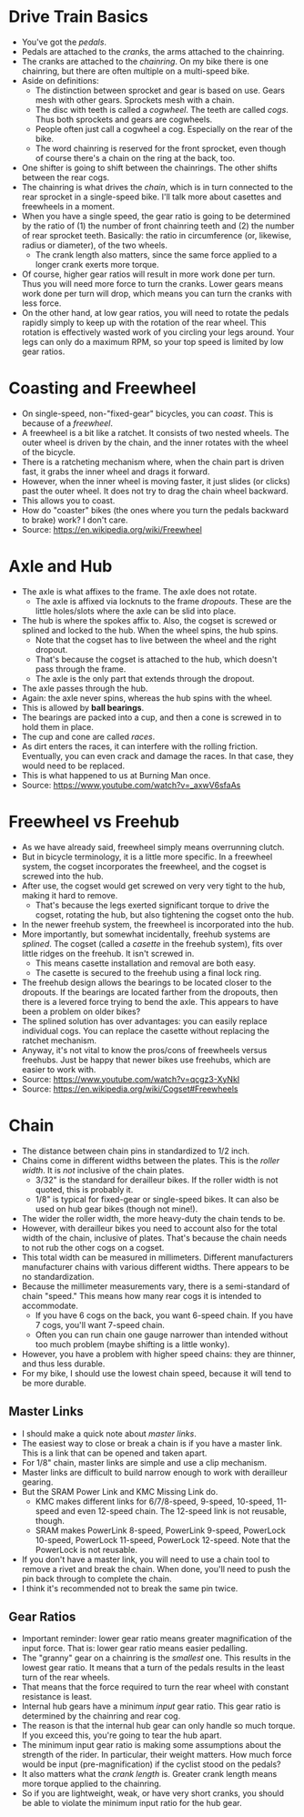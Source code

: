 # Drive Train Basics

- You've got the _pedals_.
- Pedals are attached to the _cranks_, the arms attached to the
  chainring.
- The cranks are attached to the _chainring_. On my bike there is one
  chainring, but there are often multiple on a multi-speed bike.
- Aside on definitions:
  - The distinction between sprocket and gear is based on use. Gears
    mesh with other gears. Sprockets mesh with a chain.
  - The disc with teeth is called a _cogwheel_. The teeth are called
    _cogs_. Thus both sprockets and gears are cogwheels.
  - People often just call a cogwheel a cog. Especially on the rear of
    the bike.
  - The word chainring is reserved for the front sprocket, even though
    of course there's a chain on the ring at the back, too.
- One shifter is going to shift between the chainrings. The other shifts
  between the rear cogs.
- The chainring is what drives the _chain_, which is in turn connected
  to the rear sprocket in a single-speed bike. I'll talk more about
  casettes and freewheels in a moment.
- When you have a single speed, the gear ratio is going to be determined
  by the ratio of (1) the number of front chainring teeth and (2) the
  number of rear sprocket teeth. Basically: the ratio in circumference
  (or, likewise, radius or diameter), of the two wheels.
  - The crank length also matters, since the same force applied to a
    longer crank exerts more torque.
- Of course, higher gear ratios will result in more work done per turn.
  Thus you will need more force to turn the cranks. Lower gears means
  work done per turn will drop, which means you can turn the cranks with
  less force.
- On the other hand, at low gear ratios, you will need to rotate the
  pedals rapidly simply to keep up with the rotation of the rear wheel.
  This rotation is effectively wasted work of you circling your legs
  around. Your legs can only do a maximum RPM, so your top speed is
  limited by low gear ratios.

# Coasting and Freewheel

- On single-speed, non-"fixed-gear" bicycles, you can _coast_. This is
  because of a _freewheel_.
- A freewheel is a bit like a ratchet. It consists of two nested wheels.
  The outer wheel is driven by the chain, and the inner rotates with the
  wheel of the bicycle.
- There is a ratcheting mechanism where, when the chain part is driven
  fast, it grabs the inner wheel and drags it forward.
- However, when the inner wheel is moving faster, it just slides (or
  clicks) past the outer wheel. It does not try to drag the chain wheel
  backward.
- This allows you to coast.
- How do "coaster" bikes (the ones where you turn the pedals backward to
  brake) work? I don't care.
- Source: https://en.wikipedia.org/wiki/Freewheel

# Axle and Hub

- The axle is what affixes to the frame. The axle does not rotate.
  - The axle is affixed via locknuts to the frame _dropouts_. These are
    the little holes/slots where the axle can be slid into place.
- The hub is where the spokes affix to. Also, the cogset is screwed or
  splined and locked to the hub. When the wheel spins, the hub spins.
  - Note that the cogset has to live between the wheel and the right
    dropout.
  - That's because the cogset is attached to the hub, which doesn't pass
    through the frame.
  - The axle is the only part that extends through the dropout.
- The axle passes through the hub.
- Again: the axle never spins, whereas the hub spins with the wheel.
- This is allowed by **ball bearings**.
- The bearings are packed into a cup, and then a cone is screwed in to
  hold them in place.
- The cup and cone are called _races_.
- As dirt enters the races, it can interfere with the rolling
  friction. Eventually, you can even crack and damage the races. In
  that case, they would need to be replaced.
- This is what happened to us at Burning Man once.
- Source: https://www.youtube.com/watch?v=_axwV6sfaAs

# Freewheel vs Freehub

- As we have already said, freewheel simply means overrunning clutch.
- But in bicycle terminology, it is a little more specific. In a
  freewheel system, the cogset incorporates the freewheel, and the
  cogset is screwed into the hub.
- After use, the cogset would get screwed on very very tight to the
  hub, making it hard to remove.
  - That's because the legs exerted significant torque to drive the
    cogset, rotating the hub, but also tightening the cogset onto the
    hub.
- In the newer freehub system, the freewheel is incorporated into the
  hub.
- More importantly, but somewhat incidentally, freehub systems are
  _splined_. The cogset (called a _casette_ in the freehub system), fits
  over little ridges on the freehub. It isn't screwed in.
  - This means casette installation and removal are both easy.
  - The casette is secured to the freehub using a final lock ring.
- The freehub design allows the bearings to be located closer to the
  dropouts. If the bearings are located farther from the dropouts, then
  there is a levered force trying to bend the axle. This appears to have
  been a problem on older bikes?
- The splined solution has over advantages: you can easily replace
  individual cogs. You can replace the casette without replacing the
  ratchet mechanism.
- Anyway, it's not vital to know the pros/cons of freewheels versus
  freehubs. Just be happy that newer bikes use freehubs, which are
  easier to work with.
- Source: https://www.youtube.com/watch?v=qcgz3-XyNkI
- Source: https://en.wikipedia.org/wiki/Cogset#Freewheels

# Chain

- The distance between chain pins in standardized to 1/2 inch.
- Chains come in different widths between the plates. This is the
  _roller width_. It is _not_ inclusive of the chain plates.
  - 3/32" is the standard for derailleur bikes. If the roller width is
    not quoted, this is probably it.
  - 1/8" is typical for fixed-gear or single-speed bikes. It can also be
    used on hub gear bikes (though not mine!).
- The wider the roller width, the more heavy-duty the chain tends to be.
- However, with derailleur bikes you need to account also for the total
  width of the chain, inclusive of plates. That's because the chain
  needs to not rub the other cogs on a cogset.
- This total width can be measured in millimeters. Different
  manufacturers manufacturer chains with various different
  widths. There appears to be no standardization.
- Because the millimeter measurements vary, there is a semi-standard
  of chain "speed." This means how many rear cogs it is intended to
  accommodate.
  - If you have 6 cogs on the back, you want 6-speed chain. If you have
    7 cogs, you'll want 7-speed chain.
  - Often you can run chain one gauge narrower than intended without too
    much problem (maybe shifting is a little wonky).
- However, you have a problem with higher speed chains: they are
  thinner, and thus less durable.
- For my bike, I should use the lowest chain speed, because it will tend
  to be more durable.

## Master Links

- I should make a quick note about _master links_.
- The easiest way to close or break a chain is if you have a
  master link. This is a link that can be opened and taken apart.
- For 1/8" chain, master links are simple and use a clip mechanism.
- Master links are difficult to build narrow enough to work with
  derailleur gearing.
- But the SRAM Power Link and KMC Missing Link do.
  - KMC makes different links for 6/7/8-speed, 9-speed, 10-speed,
    11-speed and even 12-speed chain. The 12-speed link is not
    reusable, though.
  - SRAM makes PowerLink 8-speed, PowerLink 9-speed, PowerLock
    10-speed, PowerLock 11-speed, PowerLock 12-speed. Note that the
    PowerLock is not reusable.
- If you don't have a master link, you will need to use a chain tool
  to remove a rivet and break the chain. When done, you'll need to
  push the pin back through to complete the chain.
- I think it's recommended not to break the same pin twice.

## Gear Ratios

- Important reminder: lower gear ratio means greater magnification of
  the input force. That is: lower gear ratio means easier pedalling.
- The "granny" gear on a chainring is the _smallest_ one. This results
  in the lowest gear ratio. It means that a turn of the pedals results
  in the least turn of the rear wheels.
- That means that the force required to turn the rear wheel with
  constant resistance is least.
- Internal hub gears have a minimum _input_ gear ratio. This gear ratio
  is determined by the chainring and rear cog.
- The reason is that the internal hub gear can only handle so much
  torque. If you exceed this, you're going to tear the hub apart.
- The minimum input gear ratio is making some assumptions about the
  strength of the rider. In particular, their weight matters. How much
  force would be input (pre-magnification) if the cyclist stood on the
  pedals?
- It also matters what the _crank length_ is. Greater crank length means
  more torque applied to the chainring.
- So if you are lightweight, weak, or have very short cranks, you should
  be able to violate the minimum input ratio for the hub gear.
